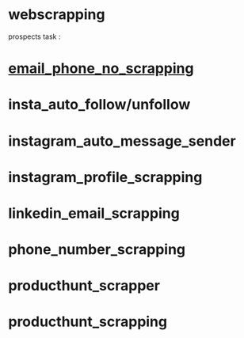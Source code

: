 # webscrapping

prospects task : 

# [email_phone_no_scrapping](https://github.com/Naveenkumar-The-magician/webscrapping/blob/main/email_phone_no_scrapping.ipynb)
# insta_auto_follow/unfollow
# instagram_auto_message_sender
# instagram_profile_scrapping
# linkedin_email_scrapping
# phone_number_scrapping
# producthunt_scrapper
# producthunt_scrapping
